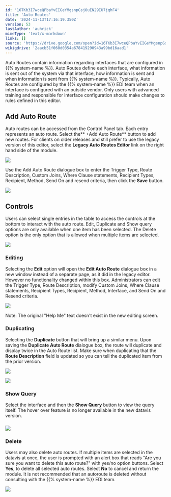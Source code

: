 ```yaml
---
id: '16TKb3I7wceQPbaYvEIGeYMgsnpGsjOuEN29IU7jqhF4'
title: 'Auto Routes'
date: '2024-11-13T17:16:19.350Z'
version: 53
lastAuthor: 'auhrick'
mimeType: 'text/x-markdown'
links: []
source: 'https://drive.google.com/open?id=16TKb3I7wceQPbaYvEIGeYMgsnpGsjOuEN29IU7jqhF4'
wikigdrive: '2aacb51f060d0354a678419290943a99bd16aad1'
---
```

Auto Routes contain information regarding interfaces that are configured in {{% system-name %}}. Auto Routes define each interface, what information is sent out of the system via that interface, how information is sent and when information is sent from {{% system-name %}}. Typically, Auto Routes are configured by the {{% system-name %}} EDI team when an interface is configured with an outside vendor. Only users with advanced training and responsible for interface configuration should make changes to rules defined in this editor.

## Add Auto Route

Auto routes can be accessed from the Control Panel tab. Each entry represents an auto route. Select the** +Add Auto Route** button to add new routes. For clients on older releases and still prefer to use the legacy version of this editor, select the **Legacy Auto Routes Editor** link on the right hand side of the module.

![](../auto-routes.assets/3382c9cc2f7f2ab3e88e57394fc6fb6d.png)

Use the Add Auto Route dialogue box to enter the Trigger Type, Route Description, Custom Joins, Where Clause statements, Recipient Types, Recipient, Method, Send On and resend criteria, then click the **Save** button.

![](../auto-routes.assets/67de54f9d16cdd793278c2021500171d.png)

## Controls

Users can select single entries in the table to access the controls at the bottom to interact with the auto route. Edit, Duplicate and Show query options are only available when one item has been selected. The Delete option is the only option that is allowed when multiple items are selected.

![](../auto-routes.assets/791b853f38b30da9beb0d16d66d00c2d.png)

### Editing

Selecting the **Edit** option will open the **Edit Auto Route** dialogue box in a new window instead of a separate page, as it did in the legacy editor. However no functionality changed within this box. Administrators can edit the Trigger Type, Route Description, modify Custom Joins, Where Clause statements, Recipient Types, Recipient, Method, Interface, and Send On and Resend criteria.

![](../auto-routes.assets/f916a99a1e232852c6181a335e9f35a5.png)

Note: The original "Help Me" text doesn't exist in the new editing screen.

### Duplicating

Selecting the **Duplicate** button that will bring up a similar menu. Upon saving the **Duplicate Auto Route** dialogue box, the route will duplicate and display twice in the Auto Route list. Make sure when duplicating that the **Route Description** field is updated so you can tell the duplicated item from the prior version.

![](../auto-routes.assets/b72137a70faa5a7fbb30c233eb7712ba.png)

![](../auto-routes.assets/4c5f4674ba2c66d400ec76f78e5f093a.png)

### Show Query

Select the interface and then the **Show Query** button to view the query itself. The hover over feature is no longer available in the new datavis version.

### ![](../auto-routes.assets/0fe2d9ac3a0165b8d4d2361e9147a3a6.png)

### Delete

Users may also delete auto routes. If multiple items are selected in the datavis at once, the user is prompted with an alert box that reads "Are you sure you want to delete this auto route?" with yes/no option buttons. Select **Yes**, to delete all selected auto routes. Select **No** to cancel and return the module. It is not recommended that an autoroute is deleted without consulting with the {{% system-name %}} EDI team.

![](../auto-routes.assets/46242925a09ef3086336cebea8f41502.png)
